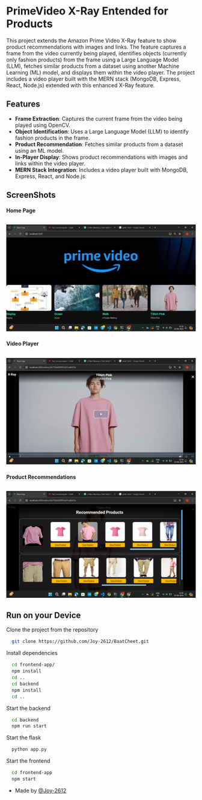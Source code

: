 # PrimeVideo X-Ray Entended for Products

This project extends the Amazon Prime Video X-Ray feature to show product recommendations with images and links. The feature captures a frame from the video currently being played, identifies objects (currently only fashion products) from the frame using a Large Language Model (LLM), fetches similar products from a dataset using another Machine Learning (ML) model, and displays them within the video player. The project includes a video player built with the MERN stack (MongoDB, Express, React, Node.js) extended with this enhanced X-Ray feature.

## Features

- **Frame Extraction**: Captures the current frame from the video being played using OpenCV.
- **Object Identification**: Uses a Large Language Model (LLM) to identify fashion products in the frame.
- **Product Recommendation**: Fetches similar products from a dataset using an ML model.
- **In-Player Display**: Shows product recommendations with images and links within the video player.
- **MERN Stack Integration**: Includes a video player built with MongoDB, Express, React, and Node.js.


## ScreenShots

#### Home Page

## ![ScreenShot](./frontend-app/screenshots/Screenshot%20(236).png)

#### Video Player

## ![ScreenShots](./frontend-app/screenshots/Screenshot%20(234).png)

#### Product Recommendations

## ![ScreenShots](./frontend-app/screenshots/Screenshot%20(233).png)


## Run on your Device

Clone the project from the repository

```bash
  git clone https://github.com/Joy-2612/BaatCheet.git
```

Install dependencies

```bash
  cd frontend-app/
  npm install
  cd ..
  cd backend
  npm install
  cd ..
```

Start the backend

```bash
  cd backend
  npm run start
```

Start the flask

```bash
  python app.py
```

Start the frontend

```bash
  cd frontend-app
  npm start
```

- Made by [@Joy-2612](https://github.com/Joy-2612)
